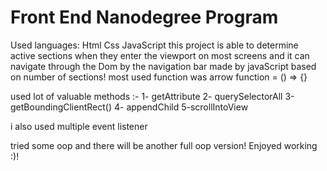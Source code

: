 # Front End Nanodegree Program

Used languages:
Html 
Css 
JavaScript
this project is able to determine active sections when they enter the viewport on most screens and it can navigate through the Dom by the navigation bar made by javaScript based on number of sections!
most used function was arrow function = () => {}

used  lot of valuable methods :-
1- getAttribute
2- querySelectorAll 
3-getBoundingClientRect()
4- appendChild
5-scrollIntoView

i also used multiple event listener

tried some oop and there will be another full oop version! 
Enjoyed working :)!
